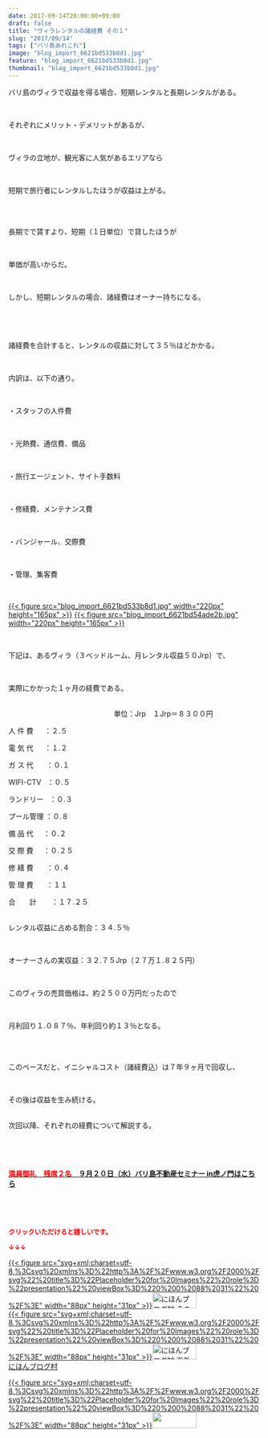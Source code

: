 ```yaml
---
date: 2017-09-14T20:00:00+09:00
draft: false
title: "ヴィラレンタルの諸経費 その１"
slug: "2017/09/14"
tags: ["バリ島あれこれ"]
image: "blog_import_6621bd533b8d1.jpg"
feature: "blog_import_6621bd533b8d1.jpg"
thumbnail: "blog_import_6621bd533b8d1.jpg"
---
```

<p>バリ島のヴィラで収益を得る場合、短期レンタルと長期レンタルがある。</p><p> </p><p>それぞれにメリット・デメリットがあるが、</p><p> </p><p>ヴィラの立地が、観光客に人気があるエリアなら</p><p> </p><p>短期で旅行者にレンタルしたほうが収益は上がる。</p><p> </p><p><br/>長期でで賃すより、短期（１日単位）で貸したほうが</p><p> </p><p>単価が高いからだ。</p><p> </p><p>しかし、短期レンタルの場合、諸経費はオーナー持ちになる。</p><p> </p><p> </p><p>諸経費を合計すると、レンタルの収益に対して３５％ほどかかる。</p><p> </p><p>内訳は、以下の通り。</p><p> </p><p>・スタッフの人件費</p><p> </p><p>・光熱費、通信費、備品</p><p> </p><p>・旅行エージェント、サイト手数料</p><p> </p><p>・修繕費、メンテナンス費</p><p> </p><p>・バンジャール、交際費</p><p> </p><p>・管理、集客費</p><p> </p><p><a href="blog_import_6621bd533b8d1.jpg">{{< figure src="blog_import_6621bd533b8d1.jpg" width="220px" height="165px" >}}</a> <a href="blog_import_6621bd54ade2b.jpg">{{< figure src="blog_import_6621bd54ade2b.jpg" width="220px" height="165px" >}}</a></p><p> </p><p>下記は、あるヴィラ（３ベッドルーム、月レンタル収益５０Jrp）で、</p><p> </p><p>実際にかかった１ヶ月の経費である。</p><p><br/>　　　　　　　　　　　　　　　単位：Jrp　１Jrp＝８３００円</p><p>人 件 費　  ：２.５</p><p>電 気 代　  ：１.２</p><p>ガ ス 代  　 ：０.１</p><p>WIFI･CTV   ：０.５</p><p>ランドリー   ：０.３</p><p>プール管理 ：０.８</p><p>備 品 代     ：０.２</p><p>交 際 費     ：０.２５</p><p>修 繕 費　   ：０.４</p><p>管 理 費　   ：１１</p><p>合　　計　    ：１７.２５</p><p><br/>レンタル収益に占める割合：３４.５％</p><p> </p><p>オーナーさんの実収益：３２.７５Jrp（２７万１.８２５円）</p><p> </p><p>このヴィラの売買価格は、約２５００万円だったので</p><p> </p><p>月利回り１.０８７％、年利回り約１３％となる。</p><p> </p><p><br/>このペースだと、イニシャルコスト（諸経費込）は７年９ヶ月で回収し、</p><p> </p><p>その後は収益を生み続ける。</p><p><br/>次回以降、それぞれの経費について解説する。</p><p> </p><p> </p><p><span style="font-weight: bold;"><span style="text-decoration: underline;"><a href="iin.co.jp" target="_blank"><span style="color: rgb(255, 0, 0);">満員御礼　残席２名</span>　９月２０日（水）バリ島不動産セミナー in虎ノ門はこちら</a></span></span></p><p> </p><p> </p><p><font color="#ff0000" size="2"><strong>クリックいただけると嬉しいです。</strong></font></p><p><font color="#ff0000" size="2"><strong>↓↓↓</strong></font></p><p><a href="ranking.html?p_cid=01260127" id="&amp;blogmura_banner" target="_blank">{{< figure src="svg+xml;charset=utf-8,%3Csvg%20xmlns%3D%22http%3A%2F%2Fwww.w3.org%2F2000%2Fsvg%22%20title%3D%22Placeholder%20for%20Images%22%20role%3D%22presentation%22%20viewBox%3D%220%200%2088%2031%22%20%2F%3E" width="88px" height="31px" >}}<noscript><img alt="にほんブログ村 その他生活ブログ 不動産投資へ" border="0" height="31" src="//life.blogmura.com/hudousantoushi/img/hudousantoushi88_31.gif" width="88"></noscript></a><br/><a href="ranking.html?p_cid=01260127" target="_blank">{{< figure src="svg+xml;charset=utf-8,%3Csvg%20xmlns%3D%22http%3A%2F%2Fwww.w3.org%2F2000%2Fsvg%22%20title%3D%22Placeholder%20for%20Images%22%20role%3D%22presentation%22%20viewBox%3D%220%200%2088%2031%22%20%2F%3E" width="88px" height="31px" >}}<noscript><img alt="にほんブログ村 海外生活ブログ バリ島情報へ" border="0" height="31" src="https://img-proxy.blog-video.jp/images?url=http%3A%2F%2Foverseas.blogmura.com%2Fbali%2Fimg%2Fbali88_31.gif" width="88"></noscript></a><br/><a href="ranking.html?p_cid=01260127" target="_blank">にほんブログ村</a></p><p><a href="link.php?1804582" title="人気ブログランキングへ">{{< figure src="svg+xml;charset=utf-8,%3Csvg%20xmlns%3D%22http%3A%2F%2Fwww.w3.org%2F2000%2Fsvg%22%20title%3D%22Placeholder%20for%20Images%22%20role%3D%22presentation%22%20viewBox%3D%220%200%2088%2031%22%20%2F%3E" width="88px" height="31px" >}}<noscript><img border="0" height="31" src="https://blog.with2.net/img/banner/banner_22.gif" width="88"></noscript></a></p><p> </p><p> </p><p> </p>

